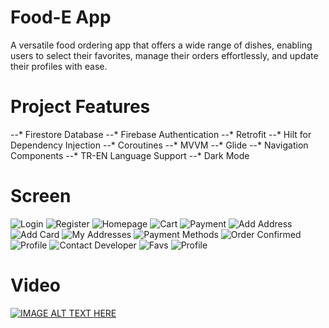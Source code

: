 # Food-E App
A versatile food ordering app that offers a wide range of dishes, enabling users to select their favorites, manage their orders effortlessly, and update their profiles with ease.

# Project Features
--* Firestore Database
--* Firebase Authentication
--* Retrofit
--* Hilt for Dependency Injection
--* Coroutines
--* MVVM
--* Glide
--* Navigation Components
--* TR-EN Language Support
--* Dark Mode

# Screen

![Login](https://github.com/user-attachments/assets/1c928978-b89d-40f9-9748-f1349498a03c)
![Register](https://github.com/user-attachments/assets/32a8e0c0-d971-4d7e-8ec5-0b7ba147062e)
![Homepage](https://github.com/user-attachments/assets/3413107a-7d5e-4e4f-a731-e9a0b30a1f41)
![Cart](https://github.com/user-attachments/assets/62540efc-019b-4c77-9cc6-2f2eecdd34b5)
![Payment](https://github.com/user-attachments/assets/18c2a8bf-9d2d-444e-8bc5-598badbddc35)
![Add Address](https://github.com/user-attachments/assets/5ffd5cc1-8b3d-4234-a8e5-2e97ab1079ed)
![Add Card](https://github.com/user-attachments/assets/1592d852-f327-426e-955d-638684ae2f75)
![My Addresses](https://github.com/user-attachments/assets/2b62dd93-ef64-4382-bc75-d3f31cfe273d)
![Payment Methods](https://github.com/user-attachments/assets/963126a5-a9dc-4f2c-9503-72706257fd85)
![Order Confirmed](https://github.com/user-attachments/assets/6f4d8587-cf8e-4d51-a6dd-6abcf21dbeb5)
![Profile](https://github.com/user-attachments/assets/88ce7043-2442-4513-b468-333844a9ea7f)
![Contact Developer](https://github.com/user-attachments/assets/559d9994-b8d5-4439-b46d-9539e75ed035)
![Favs](https://github.com/user-attachments/assets/4cb7d70e-7021-4c3e-8c67-19672b2d23ad)
![Profile](https://github.com/user-attachments/assets/56b419d9-a01a-4f08-b7e2-8f5fd0547873)



# Video
[![IMAGE ALT TEXT HERE](http://img.youtube.com/vi/owq384AmhcQ/0.jpg)](http://www.youtube.com/watch?v=owq384AmhcQ)
